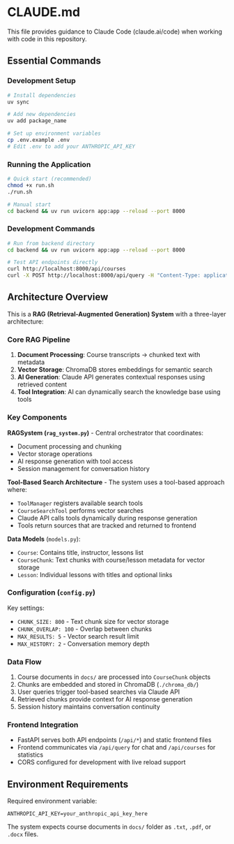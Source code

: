 # CLAUDE.md

This file provides guidance to Claude Code (claude.ai/code) when working with code in this repository.

## Essential Commands

### Development Setup
```bash
# Install dependencies
uv sync

# Add new dependencies
uv add package_name

# Set up environment variables
cp .env.example .env
# Edit .env to add your ANTHROPIC_API_KEY
```

### Running the Application
```bash
# Quick start (recommended)
chmod +x run.sh
./run.sh

# Manual start
cd backend && uv run uvicorn app:app --reload --port 8000
```

### Development Commands
```bash
# Run from backend directory
cd backend && uv run uvicorn app:app --reload --port 8000

# Test API endpoints directly
curl http://localhost:8000/api/courses
curl -X POST http://localhost:8000/api/query -H "Content-Type: application/json" -d '{"query":"your question here"}'
```

## Architecture Overview

This is a **RAG (Retrieval-Augmented Generation) System** with a three-layer architecture:

### Core RAG Pipeline
1. **Document Processing**: Course transcripts → chunked text with metadata
2. **Vector Storage**: ChromaDB stores embeddings for semantic search  
3. **AI Generation**: Claude API generates contextual responses using retrieved content
4. **Tool Integration**: AI can dynamically search the knowledge base using tools

### Key Components

**RAGSystem (`rag_system.py`)** - Central orchestrator that coordinates:
- Document processing and chunking
- Vector storage operations
- AI response generation with tool access
- Session management for conversation history

**Tool-Based Search Architecture** - The system uses a tool-based approach where:
- `ToolManager` registers available search tools
- `CourseSearchTool` performs vector searches
- Claude API calls tools dynamically during response generation
- Tools return sources that are tracked and returned to frontend

**Data Models** (`models.py`):
- `Course`: Contains title, instructor, lessons list
- `CourseChunk`: Text chunks with course/lesson metadata for vector storage
- `Lesson`: Individual lessons with titles and optional links

### Configuration (`config.py`)
Key settings:
- `CHUNK_SIZE: 800` - Text chunk size for vector storage
- `CHUNK_OVERLAP: 100` - Overlap between chunks
- `MAX_RESULTS: 5` - Vector search result limit
- `MAX_HISTORY: 2` - Conversation memory depth

### Data Flow
1. Course documents in `docs/` are processed into `CourseChunk` objects
2. Chunks are embedded and stored in ChromaDB (`./chroma_db/`)
3. User queries trigger tool-based searches via Claude API
4. Retrieved chunks provide context for AI response generation
5. Session history maintains conversation continuity

### Frontend Integration
- FastAPI serves both API endpoints (`/api/*`) and static frontend files
- Frontend communicates via `/api/query` for chat and `/api/courses` for statistics
- CORS configured for development with live reload support

## Environment Requirements

Required environment variable:
```
ANTHROPIC_API_KEY=your_anthropic_api_key_here
```

The system expects course documents in `docs/` folder as `.txt`, `.pdf`, or `.docx` files.
